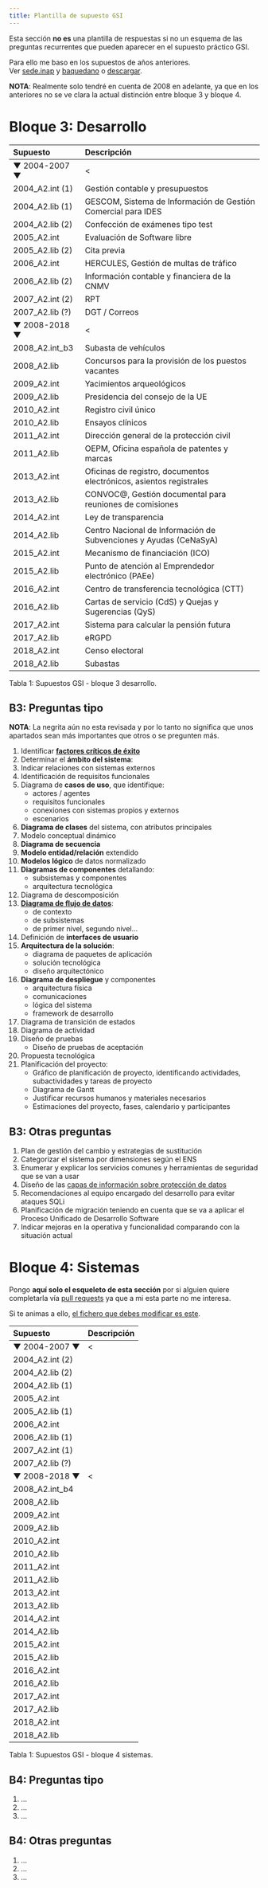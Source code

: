```yaml
---
title: Plantilla de supuesto GSI
---
```


Esta sección **no es** una plantilla de respuestas si no un esquema de las
preguntas recurrentes que pueden aparecer en el supuesto práctico GSI.

Para ello me baso en los supuestos de años anteriores.  
Ver [sede.inap](https://sede.inap.gob.es/gsi) y [baquedano](http://www.baquedano.es/todo.html)
o [descargar](supuestos.sh).

**NOTA**: Realmente solo tendré en cuenta de 2008 en adelante, ya que
en los anteriores no se ve clara la actual distinción entre bloque 3
y bloque 4.

# Bloque 3: Desarrollo

| Supuesto        | Descripción |
|:----------------|:------------|
| ▼ 2004-2007 ▼   | < |
| 2004_A2.int (1) | Gestión contable y presupuestos |
| 2004_A2.lib (1) | GESCOM, Sistema de Información de Gestión Comercial para IDES |
| 2004_A2.lib (2) | Confección de exámenes tipo test |
| 2005_A2.int     | Evaluación de Software libre |
| 2005_A2.lib (2) | Cita previa |
| 2006_A2.int     | HERCULES, Gestión de multas de tráfico |
| 2006_A2.lib (2) | Información contable y financiera de la CNMV |
| 2007_A2.int (2) | RPT |
| 2007_A2.lib (?) | DGT / Correos |
| ▼ 2008-2018 ▼   | < |
| 2008_A2.int_b3  | Subasta de vehículos  |
| 2008_A2.lib     | Concursos para la provisión de los puestos vacantes |
| 2009_A2.int     | Yacimientos arqueológicos |
| 2009_A2.lib     | Presidencia del consejo de la UE |
| 2010_A2.int     | Registro civil único |
| 2010_A2.lib     | Ensayos clínicos |
| 2011_A2.int     | Dirección general de la protección civil |
| 2011_A2.lib     | OEPM, Oficina española de patentes y marcas |
| 2013_A2.int     | Oficinas de registro, documentos electrónicos, asientos registrales  |
| 2013_A2.lib     | CONVOC@, Gestión documental para reuniones de comisiones |
| 2014_A2.int     | Ley de transparencia |
| 2014_A2.lib     | Centro Nacional de Información de Subvenciones y Ayudas (CeNaSyA) |
| 2015_A2.int     | Mecanismo de financiación (ICO) |
| 2015_A2.lib     | Punto de atención al Emprendedor electrónico (PAEe) |
| 2016_A2.int     | Centro de transferencia tecnológica (CTT) |
| 2016_A2.lib     | Cartas de servicio (CdS) y Quejas y Sugerencias (QyS) |
| 2017_A2.int     | Sistema para calcular la pensión futura |
| 2017_A2.lib     | eRGPD |
| 2018_A2.int     | Censo electoral |
| 2018_A2.lib     | Subastas |

Tabla 1: Supuestos GSI - bloque 3 desarrollo.

## B3: Preguntas tipo

**NOTA**: La negrita aún no esta revisada y por lo tanto no significa que unos apartados sean más importantes que otros o se pregunten más.

1. Identificar **[factores críticos de éxito](https://manuel.cillero.es/doc/metodologia/metrica-3/tecnicas/factores-criticos-de-exito/)**
2. Determinar el **ámbito del sistema**:
3. Indicar relaciones con sistemas externos
3. Identificación de requisitos funcionales
3. Diagrama de **casos de uso**, que identifique:
    * actores / agentes
    * requisitos funcionales
    * conexiones con sistemas propios y externos
    * escenarios
4. **Diagrama de clases** del sistema, con atributos principales
5. Modelo conceptual dinámico
5. **Diagrama de secuencia**
6. **Modelo entidad/relación** extendido
7. **Modelos lógico** de datos normalizado
8. **Diagramas de componentes** detallando:
    * subsistemas y componentes
    * arquitectura tecnológica
9. Diagrama de descomposición
11. **[Diagrama de flujo de datos](https://manuel.cillero.es/doc/metodologia/metrica-3/tecnicas/diagrama-de-flujo-de-datos)**:
    * de contexto
    * de subsistemas
    * de primer nivel, segundo nivel...
12. Definición de **interfaces de usuario**
13. **Arquitectura de la solución**:
    * diagrama de paquetes de aplicación
    * solución tecnológica
    * diseño arquitectónico
14. **Diagrama de despliegue** y componentes
    * arquitectura física
    * comunicaciones
    * lógica del sistema
    * framework de desarrollo
15. Diagrama de transición de estados
15. Diagrama de actividad
15. Diseño de pruebas
    * Diseño de pruebas de aceptación
16. Propuesta tecnológica
17. Planificación del proyecto:
    * Gráfico de planificación de proyecto, identificando actividades, subactividades y tareas de proyecto
    * Diagrama de Gantt
    * Justificar recursos humanos y materiales necesarios
    * Estimaciones del proyecto, fases, calendario y participantes

## B3: Otras preguntas

1. Plan de gestión del cambio y estrategias de sustitución
2. Categorizar el sistema por dimensiones según el ENS
3. Enumerar y explicar los servicios comunes y herramientas de seguridad que se van a usar
4. Diseño de las [capas de información sobre protección de datos](https://protecciondatos-lopd.com/empresas/informacion-por-capas-rgpd/)
5. Recomendaciones al equipo encargado del desarrollo para evitar ataques SQLi
6. Planificación de migración teniendo en cuenta que se va a aplicar
el Proceso Unificado de Desarrollo Software
7. Indicar mejoras en la operativa y funcionalidad comparando con la
situación actual

# Bloque 4: Sistemas

Pongo **aquí solo el esqueleto de esta sección** por si alguien quiere completarla
vía [pull requests](https://docs.github.com/es/github/collaborating-with-pull-requests/proposing-changes-to-your-work-with-pull-requests/about-pull-requests) ya que a mi esta parte no me interesa.

Si te animas a ello, [el fichero que debes modificar es este](https://github.com/s-nt-s/GSI/tree/master/content/posts/ejercicios/plantilla.md).

| Supuesto        | Descripción |
|:----------------|:------------|
| ▼ 2004-2007 ▼   | < |
| 2004_A2.int (2) |  |
| 2004_A2.lib (2) |  |
| 2004_A2.lib (1) |  |
| 2005_A2.int     |  |
| 2005_A2.lib (1) |  |
| 2006_A2.int     |  |
| 2006_A2.lib (1) |  |
| 2007_A2.int (1) |  |
| 2007_A2.lib (?) |  |
| ▼ 2008-2018 ▼   | < |
| 2008_A2.int_b4  |  |
| 2008_A2.lib     |  |
| 2009_A2.int     |  |
| 2009_A2.lib     |  |
| 2010_A2.int     |  |
| 2010_A2.lib     |  |
| 2011_A2.int     |  |
| 2011_A2.lib     |  |
| 2013_A2.int     |  |
| 2013_A2.lib     |  |
| 2014_A2.int     |  |
| 2014_A2.lib     |  |
| 2015_A2.int     |  |
| 2015_A2.lib     |  |
| 2016_A2.int     |  |
| 2016_A2.lib     |  |
| 2017_A2.int     |  |
| 2017_A2.lib     |  |
| 2018_A2.int     |  |
| 2018_A2.lib     |  |

Tabla 1: Supuestos GSI - bloque 4 sistemas.

## B4: Preguntas tipo

1. ...
2. ...
3. ...

## B4: Otras preguntas

1. ...
2. ...
3. ...

